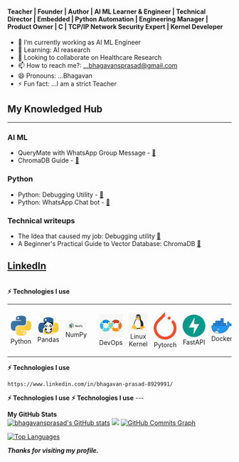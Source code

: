 #### Teacher | Founder | Author | AI ML Learner & Engineer  | Technical Director | Embedded | Python Automation | Engineering Manager | Product Owner | C | TCP/IP Network Security Expert | Kernel Developer

- 🔭 I’m currently working as AI ML Engineer
- 🌱 Learning: AI reasearch
- 👯 Looking to collaborate on Healthcare Research
- 📫 How to reach me?: ...bhagavansprasad@gmail.com
- 😄 Pronouns: ...Bhagavan
- ⚡ Fun fact: ...I am a strict Teacher

## My Knowledged Hub

---

### AI ML

- QueryMate with WhatsApp Group Message - [🔗](https://github.com/bhagavansprasad/QueryMate)
- ChromaDB Guide - [🔗](https://github.com/bhagavansprasad/chromadb-basics.git)

### Python

- Python: Debugging Utility - [🔗](https://github.com/bhagavansprasad/pdbwhereami)
- Python: WhatsApp Chat bot - [🔗](https://github.com/auratrainings/wapi)

### Technical writeups

- The Idea that caused my job: Debugging utility [🔗](https://dev.to/bhagavan_prasad_d1496a96a/python-debugging-utility-kd1)
- A Beginner's Practical Guide to Vector Database: ChromaDB [🔗](https://dev.to/bhagavan_prasad_d1496a96a/a-beginners-practical-guide-to-vector-database-chromadb-5122)

[LinkedIn](https://www.linkedin.com/in/bhagavan-prasad-8929991/)
---
</div>          
  <br> <b>⚡ Technologies I use </b>
      <div align="center">
    <table align="center">
        <tr>
            <td align="center" width="140" height="112.43">
                <img src="./assets/icons/python.jpeg" width="65px"/>
                <br /> Python
            </td>
            <td align="center" width="140" height="112.43">
                <img src="./assets/icons/pandas.png" width="65px"/>
                <br /> Pandas
            </td>
            <td align="center" width="140" height="112.43">
                <img src="./assets/icons/numpy.png" width="65px"/>
                <br /> NumPy
            </td>
            <td align="center" width="140" height="112.43">
                <img src="./assets/icons/pytest.png" width="65px"/>
                <br /> 
            </td>
            <td align="center" width="140" height="112.43">
                <img src="./assets/icons/devops.png" width="65px"/>
                <br /> DevOps
            </td>
            <td align="center" width="140" height="112.43">
                <img src="./assets/icons/linux.png" width="65px"/>
                <br /> Linux Kernel
            </td>
            <td align="center" width="140" height="112.43">
                <img src="./assets/icons/pytorch.png" width="65px"/>
                <br /> Pytorch
            </td>
            <td align="center" width="140" height="112.43">
                <img src="./assets/icons/fastapi.png" width="65px"/>
                <br /> FastAPI
            </td>
            <td align="center" width="140" height="112.43">
                <img src="./assets/icons/docker.png" width="65px"/>
                <br /> Docker
            </td>
        </tr>
    </table>
    </div>

    
 **⚡ Technologies I use** 
      
    https://www.linkedin.com/in/bhagavan-prasad-8929991/

**⚡ Technologies I use**
       **⚡ Technologies I use**
      ---

<div>
  <b>My GitHub Stats</b><br />
    <a href="http://www.github.com/bhagavansprasad"><img src="https://github-readme-stats.vercel.app/api?username=bhagavansprasad&show_icons=true&hide=&count_private=true&title_color=0891b2&text_color=ffffff&icon_color=0891b2&bg_color=1c1917&hide_border=true&show_icons=true" alt="bhagavansprasad's GitHub stats" /></a>
    <a href="http://www.github.com/bhagavansprasad"><img src="https://github-readme-streak-stats.herokuapp.com/?user=bhagavansprasad&stroke=ffffff&background=1c1917&ring=0891b2&fire=0891b2&currStreakNum=ffffff&currStreakLabel=0891b2&sideNums=ffffff&sideLabels=ffffff&dates=ffffff&hide_border=true" /></a>
    <a href="http://www.github.com/bhagavansprasad"><img src="https://github-readme-activity-graph.vercel.app/graph?username=bhagavansprasad&bg_color=ffffff&color=ff047d&line=9e4c98&point=403d3d&area=true&hide_border=true)](https://github.com/bhagavansprasad/github-readme-activity-graph" alt="GitHub Commits Graph" /></a>

<a href="https://github.com/bhagavansprasad" align="left"><img src="https://github-readme-stats.vercel.app/api/top-langs/?username=bhagavansprasad&langs_count=10&title_color=0891b2&text_color=ffffff&icon_color=0891b2&bg_color=1c1917&hide_border=true&locale=en&custom_title=Top%20%Languages" alt="Top Languages" /></a>

***Thanks for visiting my profile.***
